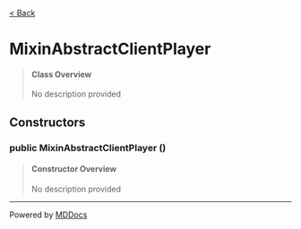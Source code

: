 [< Back](../README.md)
# MixinAbstractClientPlayer #
>#### Class Overview ####
>No description provided
## Constructors ##
### public MixinAbstractClientPlayer () ###
>#### Constructor Overview ####
>No description provided
>

---
Powered by [MDDocs](https://github.com/VRCube/MDDocs)